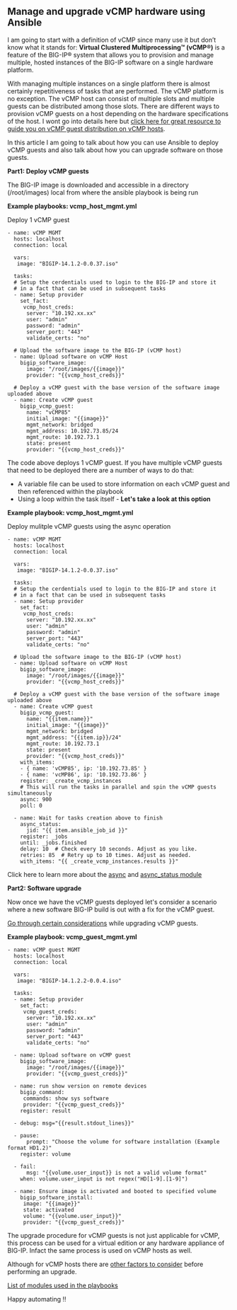 ## Manage and upgrade vCMP hardware using Ansible

I am going to start with a definition of vCMP since many use it but don’t know what it stands for: **Virtual Clustered Multiprocessing™ (vCMP®)** is a feature of the BIG-IP® system that allows you to provision and manage multiple, hosted instances of the BIG-IP software on a single hardware platform.

With managing multiple instances on a single platform there is almost certainly repetitiveness of tasks that are performed. The vCMP platform is no exception. The vCMP host can consist of multiple slots and multiple guests can be distributed among those slots. There are different ways to provision vCMP guests on a host depending on the hardware specifications of the host. I wont go into details here but [click here for great resource to guide you on vCMP guest distribution on vCMP hosts](https://support.f5.com/csp/article/K14727).

In this article I am going to talk about how you can use Ansible to deploy vCMP guests and also talk about how you can upgrade software on those guests.

**Part1: Deploy vCMP guests**

The BIG-IP image is downloaded and accessible in a directory (/root/images) local from where the ansible playbook is being run 

**Example playbooks: vcmp_host_mgmt.yml**

Deploy 1 vCMP guest

```
- name: vCMP MGMT
  hosts: localhost
  connection: local

  vars:
   image: "BIGIP-14.1.2-0.0.37.iso"

  tasks:
  # Setup the cerdentials used to login to the BIG-IP and store it
  # in a fact that can be used in subsequent tasks
  - name: Setup provider
    set_fact:
     vcmp_host_creds:
      server: "10.192.xx.xx"
      user: "admin"
      password: "admin"
      server_port: "443"
      validate_certs: "no"

  # Upload the software image to the BIG-IP (vCMP host)
  - name: Upload software on vCMP Host
    bigip_software_image:
      image: "/root/images/{{image}}"
      provider: "{{vcmp_host_creds}}"

  # Deploy a vCMP guest with the base version of the software image uploaded above
  - name: Create vCMP guest
    bigip_vcmp_guest:
      name: "vCMP85"
      initial_image: "{{image}}"
      mgmt_network: bridged
      mgmt_address: 10.192.73.85/24
      mgmt_route: 10.192.73.1
      state: present
      provider: "{{vcmp_host_creds}}"
```

The code above deploys 1 vCMP guest. If you have multiple vCMP guests that need to be deployed there are a number of ways to do that:
- A variable file can be used to store information on each vCMP guest and then referenced within the playbook
- Using a loop within the task itself - **Let's take a look at this option**

**Example playbook: vcmp_host_mgmt.yml**

Deploy mulitple vCMP guests using the async operation

```
- name: vCMP MGMT
  hosts: localhost
  connection: local

  vars:
   image: "BIGIP-14.1.2-0.0.37.iso"
   
  tasks:
  # Setup the cerdentials used to login to the BIG-IP and store it
  # in a fact that can be used in subsequent tasks
  - name: Setup provider
    set_fact:
     vcmp_host_creds:
      server: "10.192.xx.xx"
      user: "admin"
      password: "admin"
      server_port: "443"
      validate_certs: "no"

  # Upload the software image to the BIG-IP (vCMP host)
  - name: Upload software on vCMP Host
    bigip_software_image:
      image: "/root/images/{{image}}"
      provider: "{{vcmp_host_creds}}"

  # Deploy a vCMP guest with the base version of the software image uploaded above
  - name: Create vCMP guest
    bigip_vcmp_guest:
      name: "{{item.name}}"
      initial_image: "{{image}}"
      mgmt_network: bridged
      mgmt_address: "{{item.ip}}/24"
      mgmt_route: 10.192.73.1
      state: present
      provider: "{{vcmp_host_creds}}"
    with_items: 
    - { name: 'vCMP85', ip: '10.192.73.85' }
    - { name: 'vcMP86', ip: '10.192.73.86' }
    register: _create_vcmp_instances
    # This will run the tasks in parallel and spin the vCMP guests simultaneously
    async: 900
    poll: 0

  - name: Wait for tasks creation above to finish
    async_status:
      jid: "{{ item.ansible_job_id }}"
    register: _jobs
    until: _jobs.finished
    delay: 10  # Check every 10 seconds. Adjust as you like.
    retries: 85  # Retry up to 10 times. Adjust as needed.
    with_items: "{{ _create_vcmp_instances.results }}"

 ```
Click here to learn more about the [async](https://blog.crisp.se/2018/01/27/maxwenzin/how-to-run-ansible-tasks-in-parallel) and [async_status module](https://docs.ansible.com/ansible/latest/user_guide/playbooks_async.html)

**Part2: Software upgrade**

Now once we have the vCMP guests deployed let's consider a scenario where a new software BIG-IP build is out with a fix for the vCMP guest.

[Go through certain considerations](https://support.f5.com/csp/article/K13748) while upgrading vCMP guests.

**Example playbook: vcmp_guest_mgmt.yml**

```
- name: vCMP guest MGMT
  hosts: localhost
  connection: local

  vars:
   image: "BIGIP-14.1.2.2-0.0.4.iso"

  tasks:
  - name: Setup provider
    set_fact:
     vcmp_guest_creds:
      server: "10.192.xx.xx"
      user: "admin"
      password: "admin"
      server_port: "443"
      validate_certs: "no"

  - name: Upload software on vCMP guest
    bigip_software_image:
      image: "/root/images/{{image}}"
      provider: "{{vcmp_guest_creds}}"

  - name: run show version on remote devices
    bigip_command:
     commands: show sys software
     provider: "{{vcmp_guest_creds}}"
    register: result

  - debug: msg="{{result.stdout_lines}}"

  - pause:
      prompt: "Choose the volume for software installation (Example format HD1.2)"
    register: volume

  - fail:
      msg: "{{volume.user_input}} is not a valid volume format"
    when: volume.user_input is not regex("HD[1-9].[1-9]")

  - name: Ensure image is activated and booted to specified volume
    bigip_software_install:
     image: "{{image}}"
     state: activated
     volume: "{{volume.user_input}}"
     provider: "{{vcmp_guest_creds}}"

```

The upgrade procedure for vCMP guests is not just applicable for vCMP, this process can be used for a virtual edition or any hardware appliance of BIG-IP. Infact the same process is used on vCMP hosts as well.

Although for vCMP hosts there are [other factors to consider](https://support.f5.com/csp/article/K15930#p17) before performing an upgrade.

[List of modules used in the playbooks](https://docs.ansible.com/ansible/latest/modules/list_of_network_modules.html#f5)

Happy automating !!
